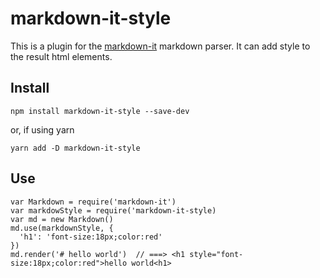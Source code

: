 markdown-it-style
====

This is a plugin for the [markdown-it](https://github.com/markdown-it/markdown-it) markdown parser.
It can add style to the result html elements.

Install
---
```
npm install markdown-it-style --save-dev
```
or, if using yarn
```
yarn add -D markdown-it-style
```

Use
---
```
var Markdown = require('markdown-it')
var markdowStyle = require('markdown-it-style)
var md = new Markdown()
md.use(markdownStyle, {
  'h1': 'font-size:18px;color:red'
})
md.render('# hello world')  // ===> <h1 style="font-size:18px;color:red">hello world<h1>
```
